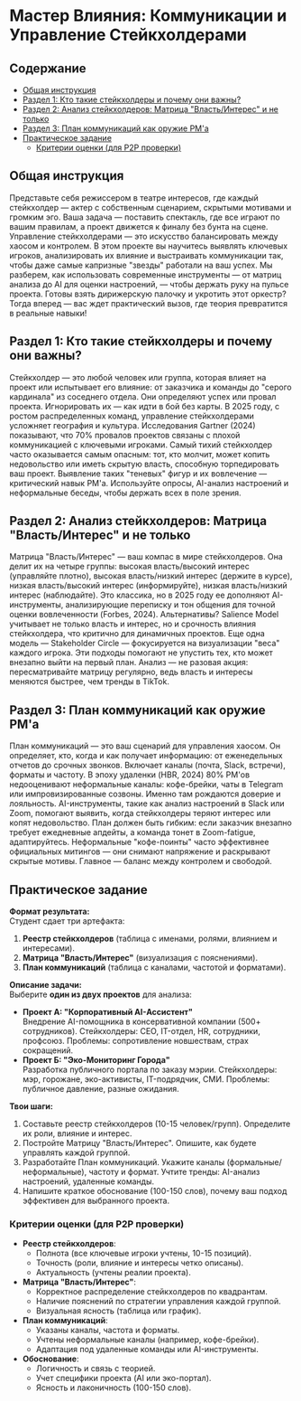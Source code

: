 # Мастер Влияния: Коммуникации и Управление Стейкхолдерами

## Содержание
- [Общая инструкция](#общая-инструкция)
- [Раздел 1: Кто такие стейкхолдеры и почему они важны?](#раздел-1-кто-такие-стейкхолдеры-и-почему-они-важны)
- [Раздел 2: Анализ стейкхолдеров: Матрица "Власть/Интерес" и не только](#раздел-2-анализ-стейкхолдеров-матрица-властьинтерес-и-не-только)
- [Раздел 3: План коммуникаций как оружие PM'а](#раздел-3-план-коммуникаций-как-оружие-pmа)
- [Практическое задание](#практическое-задание)
  - [Критерии оценки (для P2P проверки)](#критерии-оценки-для-p2p-проверки)

## Общая инструкция
Представьте себя режиссером в театре интересов, где каждый стейкхолдер — актер с собственным сценарием, скрытыми мотивами и громким эго. Ваша задача — поставить спектакль, где все играют по вашим правилам, а проект движется к финалу без бунта на сцене. Управление стейкхолдерами — это искусство балансировать между хаосом и контролем. В этом проекте вы научитесь выявлять ключевых игроков, анализировать их влияние и выстраивать коммуникации так, чтобы даже самые капризные "звезды" работали на ваш успех. Мы разберем, как использовать современные инструменты — от матриц анализа до AI для оценки настроений, — чтобы держать руку на пульсе проекта. Готовы взять дирижерскую палочку и укротить этот оркестр? Тогда вперед — вас ждет практический вызов, где теория превратится в реальные навыки!

## Раздел 1: Кто такие стейкхолдеры и почему они важны?
Стейкхолдер — это любой человек или группа, которая влияет на проект или испытывает его влияние: от заказчика и команды до "серого кардинала" из соседнего отдела. Они определяют успех или провал проекта. Игнорировать их — как идти в бой без карты. В 2025 году, с ростом распределенных команд, управление стейкхолдерами усложняет география и культура. Исследования Gartner (2024) показывают, что 70% провалов проектов связаны с плохой коммуникацией с ключевыми игроками. Самый тихий стейкхолдер часто оказывается самым опасным: тот, кто молчит, может копить недовольство или иметь скрытую власть, способную торпедировать ваш проект. Выявление таких "теневых" фигур и их вовлечение — критический навык PM'а. Используйте опросы, AI-анализ настроений и неформальные беседы, чтобы держать всех в поле зрения.

## Раздел 2: Анализ стейкхолдеров: Матрица "Власть/Интерес" и не только
Матрица "Власть/Интерес" — ваш компас в мире стейкхолдеров. Она делит их на четыре группы: высокая власть/высокий интерес (управляйте плотно), высокая власть/низкий интерес (держите в курсе), низкая власть/высокий интерес (информируйте), низкая власть/низкий интерес (наблюдайте). Это классика, но в 2025 году ее дополняют AI-инструменты, анализирующие переписку и тон общения для точной оценки вовлеченности (Forbes, 2024). Альтернативы? Salience Model учитывает не только власть и интерес, но и срочность влияния стейкхолдера, что критично для динамичных проектов. Еще одна модель — Stakeholder Circle — фокусируется на визуализации "веса" каждого игрока. Эти подходы помогают не упустить тех, кто может внезапно выйти на первый план. Анализ — не разовая акция: пересматривайте матрицу регулярно, ведь власть и интересы меняются быстрее, чем тренды в TikTok.

## Раздел 3: План коммуникаций как оружие PM'а
План коммуникаций — это ваш сценарий для управления хаосом. Он определяет, кто, когда и как получает информацию: от еженедельных отчетов до срочных звонков. Включает каналы (почта, Slack, встречи), форматы и частоту. В эпоху удаленки (HBR, 2024) 80% PM'ов недооценивают неформальные каналы: кофе-брейки, чаты в Telegram или импровизированные созвоны. Именно там рождаются доверие и лояльность. AI-инструменты, такие как анализ настроений в Slack или Zoom, помогают выявить, когда стейкхолдеры теряют интерес или копят недовольство. План должен быть гибким: если заказчик внезапно требует ежедневные апдейты, а команда тонет в Zoom-fatigue, адаптируйтесь. Неформальные "кофе-поинты" часто эффективнее официальных митингов — они снимают напряжение и раскрывают скрытые мотивы. Главное — баланс между контролем и свободой.

## Практическое задание
**Формат результата:**  
Студент сдает три артефакта:  
1. **Реестр стейкхолдеров** (таблица с именами, ролями, влиянием и интересами).  
2. **Матрица "Власть/Интерес"** (визуализация с пояснениями).  
3. **План коммуникаций** (таблица с каналами, частотой и форматами).  

**Описание задачи:**  
Выберите **один из двух проектов** для анализа:  
- **Проект А: "Корпоративный AI-Ассистент"**  
Внедрение AI-помощника в консервативной компании (500+ сотрудников). Стейкхолдеры: CEO, IT-отдел, HR, сотрудники, профсоюз. Проблемы: сопротивление новшествам, страх сокращений.  
- **Проект Б: "Эко-Мониторинг Города"**  
Разработка публичного портала по заказу мэрии. Стейкхолдеры: мэр, горожане, эко-активисты, IT-подрядчик, СМИ. Проблемы: публичное давление, разные ожидания.  

**Твои шаги:**  
1. Составьте реестр стейкхолдеров (10-15 человек/групп). Определите их роли, влияние и интерес.  
2. Постройте Матрицу "Власть/Интерес". Опишите, как будете управлять каждой группой.  
3. Разработайте План коммуникаций. Укажите каналы (формальные/неформальные), частоту и формат. Учтите тренды: AI-анализ настроений, удаленные команды.  
4. Напишите краткое обоснование (100-150 слов), почему ваш подход эффективен для выбранного проекта.

### Критерии оценки (для P2P проверки)
- **Реестр стейкхолдеров**:  
  - Полнота (все ключевые игроки учтены, 10-15 позиций).  
  - Точность (роли, влияние и интересы четко описаны).  
  - Актуальность (учтены реалии проекта).  
- **Матрица "Власть/Интерес"**:  
  - Корректное распределение стейкхолдеров по квадрантам.  
  - Наличие пояснений по стратегии управления каждой группой.  
  - Визуальная ясность (таблица или график).  
- **План коммуникаций**:  
  - Указаны каналы, частота и форматы.  
  - Учтены неформальные каналы (например, кофе-брейки).  
  - Адаптация под удаленные команды или AI-инструменты.  
- **Обоснование**:  
  - Логичность и связь с теорией.  
  - Учет специфики проекта (AI или эко-портал).  
  - Ясность и лаконичность (100-150 слов).